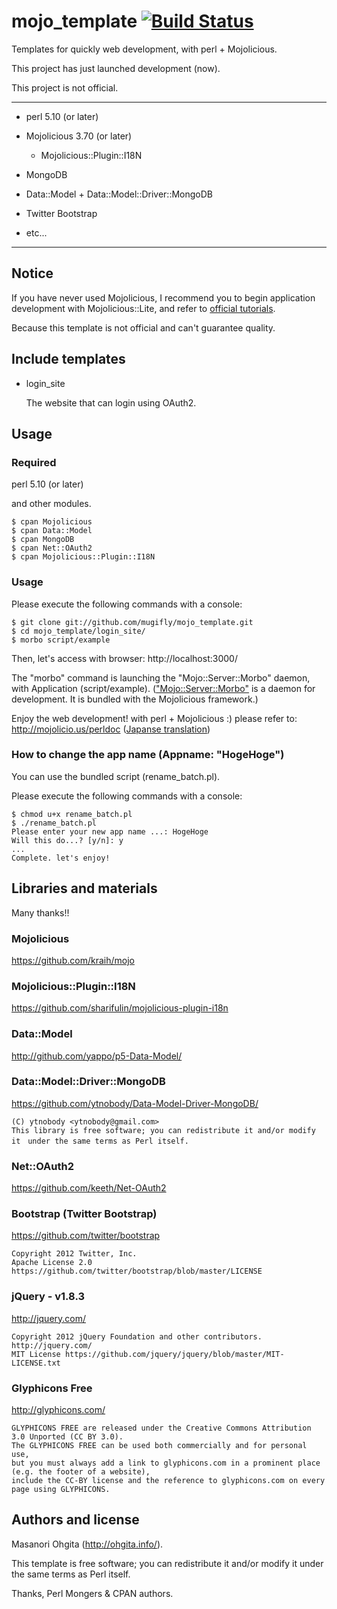 mojo_template [![Build Status](https://travis-ci.org/mugifly/mojo_template.png?branch=master)](https://travis-ci.org/mugifly/mojo_template)
====

Templates for quickly web development, with perl + Mojolicious.

This project has just launched development (now).

This project is not official.

***

* perl 5.10 (or later)

* Mojolicious 3.70 (or later)

    * Mojolicious::Plugin::I18N

* MongoDB

* Data::Model + Data::Model::Driver::MongoDB

* Twitter Bootstrap

* etc...

***

## Notice

If you have never used Mojolicious, I recommend you to begin application development with Mojolicious::Lite,
 and refer to [official tutorials](http://mojolicio.us/perldoc/Mojolicious/Lite).
 
Because this template is not official and can't guarantee quality.

## Include templates

* login_site
	
	The website that can login using OAuth2.

## Usage

### Required

perl 5.10 (or later)

and other modules.

	$ cpan Mojolicious
	$ cpan Data::Model
	$ cpan MongoDB
	$ cpan Net::OAuth2
	$ cpan Mojolicious::Plugin::I18N

### Usage

Please execute the following commands with a console:

	$ git clone git://github.com/mugifly/mojo_template.git
	$ cd mojo_template/login_site/
	$ morbo script/example 

Then, let's access with browser: http://localhost:3000/

The "morbo" command is launching the "Mojo::Server::Morbo" daemon, with Application (script/example).
 (["Mojo::Server::Morbo"](http://mojolicio.us/perldoc/Mojo/Server/Morbo) is a daemon for development. It is bundled with the Mojolicious framework.)

Enjoy the web development! with perl + Mojolicious :)
please refer to: http://mojolicio.us/perldoc 
 ([Japanse translation](https://github.com/yuki-kimoto/mojolicious-guides-japanese/wiki))

### How to change the app name (Appname: "HogeHoge")

You can use the bundled script (rename_batch.pl).

Please execute the following commands with a console:

	$ chmod u+x rename_batch.pl
	$ ./rename_batch.pl
	Please enter your new app name ...: HogeHoge
	Will this do...? [y/n]: y
	...
	Complete. let's enjoy!

## Libraries and materials

Many thanks!!

### Mojolicious
https://github.com/kraih/mojo

### Mojolicious::Plugin::I18N
https://github.com/sharifulin/mojolicious-plugin-i18n

### Data::Model
http://github.com/yappo/p5-Data-Model/

### Data::Model::Driver::MongoDB
https://github.com/ytnobody/Data-Model-Driver-MongoDB/

	(C) ytnobody <ytnobody@gmail.com>
	This library is free software; you can redistribute it and/or modify it　under the same terms as Perl itself.

### Net::OAuth2
https://github.com/keeth/Net-OAuth2

### Bootstrap (Twitter Bootstrap)
https://github.com/twitter/bootstrap

	Copyright 2012 Twitter, Inc.
	Apache License 2.0 https://github.com/twitter/bootstrap/blob/master/LICENSE

### jQuery - v1.8.3
http://jquery.com/

	Copyright 2012 jQuery Foundation and other contributors. http://jquery.com/
	MIT License	https://github.com/jquery/jquery/blob/master/MIT-LICENSE.txt

### Glyphicons Free
http://glyphicons.com/

	GLYPHICONS FREE are released under the Creative Commons Attribution 3.0 Unported (CC BY 3.0).
	The GLYPHICONS FREE can be used both commercially and for personal use, 
	but you must always add a link to glyphicons.com in a prominent place (e.g. the footer of a website), 
	include the CC-BY license and the reference to glyphicons.com on every page using GLYPHICONS.

## Authors and license
Masanori Ohgita (http://ohgita.info/).

This template is free software; you can redistribute it and/or modify it under the same terms as Perl itself.

Thanks, Perl Mongers & CPAN authors.

